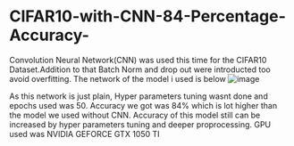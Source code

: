 # CIFAR10-with-CNN-84-Percentage-Accuracy-

Convolution Neural Network(CNN) was used this time for the CIFAR10 Dataset.Addition to that Batch Norm and drop out were introducted too avoid overfitting. The network of the model i used is below 
![image](https://user-images.githubusercontent.com/93844635/162644817-eb0cca33-00cd-4728-9e4a-0787364dc253.png)

As this network is just plain, Hyper parameters tuning wasnt done and epochs used was 50. Accuracy we got was 84% which is lot  higher than the model we used without CNN. Accuracy of this model still can be increased by hyper parameters tuning and deeper proprocessing. GPU used was NVIDIA GEFORCE GTX 1050 TI
